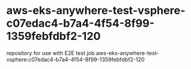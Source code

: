 # aws-eks-anywhere-test-vsphere-c07edac4-b7a4-4f54-8f99-1359febfdbf2-120
repository for use with E2E test job aws-eks-anywhere-test-vsphere:c07edac4-b7a4-4f54-8f99-1359febfdbf2-120
